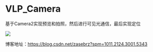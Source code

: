 # VLP_Camera
基于Camera2实现预览和拍照，然后进行可见光通信，最后实现定位

<img src="https://img2018.cnblogs.com/blog/682616/202001/682616-20200107123349687-882464110.png">

博客地址：https://blog.csdn.net/zasebrz?spm=1011.2124.3001.5343
